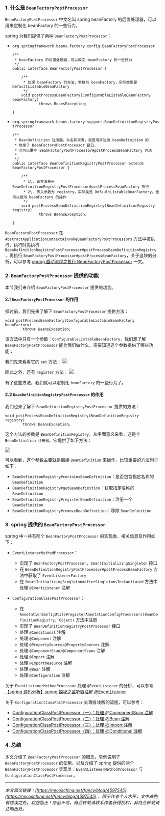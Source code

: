 ### 1\. 什么是 `BeanFactoryPostProcessor`

`BeanFactoryPostProcessor` 中文名叫 spring beanFactory 的后置处理器，可以用来定制化 beanFactory 的一些行为。

spring 为我们提供了两种 `BeanFactoryPostProcessor`：

* `org.springframework.beans.factory.config.BeanFactoryPostProcessor`

  ```
  /**
   * beanFactory 的后置处理器，可以改变 beanFactory 的一些行为
   */
  public interface BeanFactoryPostProcessor {
  
      /**
       * 处理 beanFactory 的方法，参数为 beanFactory，实际类型是 DefaultListableBeanFactory
       */
      void postProcessBeanFactory(ConfigurableListableBeanFactory beanFactory) 
              throws BeansException;
  
  }
  
  ```

* `org.springframework.beans.factory.support.BeanDefinitionRegistryPostProcessor`

  ```
  /**
   * BeanDefinition 注册器，从名称来看，就是用来注册 beanDefinition 的
   * 继承了 BeanFactoryPostProcessor 接口，
   * 也可以重写 BeanFactoryPostProcessor#postProcessBeanFactory 方法
   * 
   */
  public interface BeanDefinitionRegistryPostProcessor extends BeanFactoryPostProcessor {
  
      /**
       * 1\. 该方法先于 BeanDefinitionRegistryPostProcessor#postProcessBeanFactory 执行
       * 2\. 传入参数为 registry，实际类是 DefaultListableBeanFactory，也可以使用 beanFactory 的操作
       */
      void postProcessBeanDefinitionRegistry(BeanDefinitionRegistry registry) 
              throws BeansException;
  
  }
  
  ```

`BeanFactoryPostProcessor` 在 `AbstractApplicationContext#invokeBeanFactoryPostProcessors` 方法中被执行，执行时先执行 `BeanDefinitionRegistryPostProcessor#postProcessBeanDefinitionRegistry`，再执行 `BeanFactoryPostProcessor#postProcessBeanFactory`，关于这块的分析，可以参考 [spring 启动流程之执行 BeanFactoryPostProcessor](https://my.oschina.net/funcy/blog/4641114) 一文。

### 2. `BeanFactoryPostProcessor` 提供的功能

本节我们来介绍 `BeanFactoryPostProcessor` 提供的功能。

#### 2.1 `BeanFactoryPostProcessor` 的作用

探讨前，我们先来了解下 `BeanFactoryPostProcessor` 提供方法：

```
void postProcessBeanFactory(ConfigurableListableBeanFactory beanFactory) 
        throws BeansException;

```

该方法中只有一个参数：`ConfigurableListableBeanFactory`，我们想了解 `BeanFactoryPostProcessor` 能为我们做什么，需要知道这个参数提供了哪些功能：

我们先来看看它的 `set` 方法： ![](https://java-tutorial.oss-cn-shanghai.aliyuncs.com/up-63b39c81bcae0b10c60a2f847c6b47af932.png)

除此之外，还有 `register` 方法： ![](https://java-tutorial.oss-cn-shanghai.aliyuncs.com/up-50c48da9b50dcf18abcd99db09142644c6c.png)

有了这些方法，我们就可以定制化 `beanFactory` 的一些行为了。

#### 2.2 `BeanDefinitionRegistryPostProcessor` 的作用

我们也来了解下 `BeanDefinitionRegistryPostProcessor` 提供的方法：

```
void postProcessBeanDefinitionRegistry(BeanDefinitionRegistry registry) 
        throws BeansException;

```

这个方法的参数是 `BeanDefinitionRegistry`，从字面意义来看，这是个 `BeanDefinition 注册器`，它提供了如下方法：

![](https://java-tutorial.oss-cn-shanghai.aliyuncs.com/up-5812a2cac994c5940d57c7e6ab55c23a63e.png)

可以看到，这个参数主要就是围绕 `BeanDefinition` 来操作，比较重要的方法列举如下：

*   `BeanDefinitionRegistry#containsBeanDefinition`：是否包含指定名称的 `BeanDefinition`
*   `BeanDefinitionRegistry#getBeanDefinition`：获取指定名称的 `BeanDefinition`
*   `BeanDefinitionRegistry#registerBeanDefinition`：注册一个 `BeanDefinition`
*   `BeanDefinitionRegistry#removeBeanDefinition`：移除 `BeanDefinition`

### 3\. spring 提供的 `BeanFactoryPostProcessor`

spring 中一共有两个 `BeanFactoryPostProcessor` 的实现类，相关信息及作用如下：

*   `EventListenerMethodProcessor`：

    *   实现了 `BeanFactoryPostProcessor`，`SmartInitializingSingleton` 接口
    *   在 `BeanDefinitionRegistryPostProcessor#postProcessBeanFactory` 方法中获取了 `EventListenerFactory`
    *   在 `SmartInitializingSingleton#afterSingletonsInstantiated` 方法中处理 `@EventListener` 注解
*   `ConfigurationClassPostProcessor`：

    *   在 `AnnotationConfigUtils#registerAnnotationConfigProcessors(BeanDefinitionRegistry, Object)` 方法中注册
    *   实现了 `BeanDefinitionRegistryPostProcessor` 接口
    *   处理 `@Conditional` 注解
    *   处理 `@Component` 注解
    *   处理 `@PropertySource/@PropertySources` 注解
    *   处理 `@ComponentScan/@ComponentScans` 注解
    *   处理 `@Import` 注解
    *   处理 `@ImportResource` 注解
    *   处理 `@Bean` 注解
    *   处理 `@Configuration` 注解

关于 `EventListenerMethodProcessor` 处理 `@EventListener` 的分析，可以参考[【spring 源码分析】spring 探秘之监听器注解 @EventListener](https://my.oschina.net/funcy/blog/4926344).

关于 `ConfigurationClassPostProcessor` 处理各注解的流程，可以参考：

*   [ConfigurationClassPostProcessor（一）：处理 @ComponentScan 注解](https://my.oschina.net/funcy/blog/4836178)
*   [ConfigurationClassPostProcessor（二）：处理 @Bean 注解](https://my.oschina.net/funcy/blog/4492878)
*   [ConfigurationClassPostProcessor（三）：处理 @Import 注解](https://my.oschina.net/funcy/blog/4678152)
*   [ConfigurationClassPostProcessor（四）：处理 @Conditional 注解](https://my.oschina.net/funcy/blog/4873444)

### 4\. 总结

本文介绍了 `BeanFactoryPostProcessor` 的概念，举例说明了 `BeanFactoryPostProcessor` 的使用，以及介绍了 spring 提供的两个 `BeanFactoryPostProcessor` 实现类：`EventListenerMethodProcessor` 与 `ConfigurationClassPostProcessor`。

* * *

_本文原文链接：[https://my.oschina.net/funcy/blog/4597545](https://my.oschina.net/funcy/blog/4597545) ，限于作者个人水平，文中难免有错误之处，欢迎指正！原创不易，商业转载请联系作者获得授权，非商业转载请注明出处。_